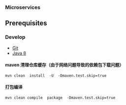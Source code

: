 

###  Microservices 


## Prerequisites

### Develop

- [Git](http://git-scm.com/downloads)
- [Java 8](http://www.oracle.com/technetwork/java/javase/downloads/jdk8-downloads-2133151.html)


####   maven   清理仓库缓存（由于网络问题导致的依赖包下载问题）

```
mvn clean  install  -U  -Dmaven.test.skip=true

```

####  打包编译


```
mvn clean compile  package  -Dmaven.test.skip=true

```






